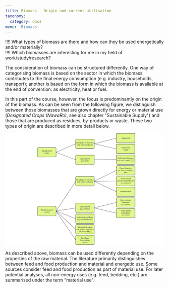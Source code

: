 ```yaml
---
title: Biomass - Origin and current utilisation
taxonomy:
  category: docs
menu: 'Biomass'
---
```


!!!! What types of biomass are there and how can they be used energetically and/or materially? <br>
!!!! Which biomasses are interesting for me in my field of work/study/research?

The consideration of biomass can be structured differently. One way of categorising biomass is based on the sector in which the biomass contributes to the final energy consumption (e.g. industry, households, transport); another is based on the form in which the biomass is available at the end of conversion: as electricity, heat or fuel.

In this part of the course, however, the focus is predominantly on the origin of the biomass. As can be seen from the following figure, we distinguish between those biomasses that are grown directly for energy or material use (*Designated Crops (NawaRo)*, see also chapter "Sustainable Supply") and those that are produced as residues, by-products or waste. These two types of origin are described in more detail below.

![](Skript_DBFZ_Biomassekategorien_en.png?lightbox=800&resize=600&classes=caption "Biomass categories, own image")

As described above, biomass can be used differently depending on the properties of the raw material. The literature primarily distinguishes between feed and food production and material and energetic use. Some sources consider feed and food production as part of material use. For later potential analyses, all non-energy uses (e.g. feed, bedding, etc.) are summarised under the term "material use".
